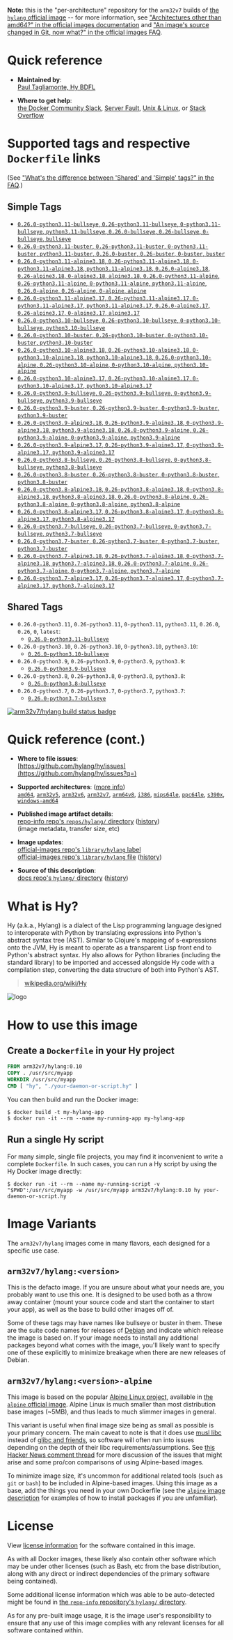 <!--

********************************************************************************

WARNING:

    DO NOT EDIT "hylang/README.md"

    IT IS AUTO-GENERATED

    (from the other files in "hylang/" combined with a set of templates)

********************************************************************************

-->

**Note:** this is the "per-architecture" repository for the `arm32v7` builds of [the `hylang` official image](https://hub.docker.com/_/hylang) -- for more information, see ["Architectures other than amd64?" in the official images documentation](https://github.com/docker-library/official-images#architectures-other-than-amd64) and ["An image's source changed in Git, now what?" in the official images FAQ](https://github.com/docker-library/faq#an-images-source-changed-in-git-now-what).

# Quick reference

-	**Maintained by**:  
	[Paul Tagliamonte, Hy BDFL](https://github.com/hylang/hy)

-	**Where to get help**:  
	[the Docker Community Slack](https://dockr.ly/comm-slack), [Server Fault](https://serverfault.com/help/on-topic), [Unix & Linux](https://unix.stackexchange.com/help/on-topic), or [Stack Overflow](https://stackoverflow.com/help/on-topic)

# Supported tags and respective `Dockerfile` links

(See ["What's the difference between 'Shared' and 'Simple' tags?" in the FAQ](https://github.com/docker-library/faq#whats-the-difference-between-shared-and-simple-tags).)

## Simple Tags

-	[`0.26.0-python3.11-bullseye`, `0.26-python3.11-bullseye`, `0-python3.11-bullseye`, `python3.11-bullseye`, `0.26.0-bullseye`, `0.26-bullseye`, `0-bullseye`, `bullseye`](https://github.com/hylang/docker-hylang/blob/20029f53b97799993d0de52043f274835bd1794c/dockerfiles-generated/Dockerfile.python3.11-bullseye)
-	[`0.26.0-python3.11-buster`, `0.26-python3.11-buster`, `0-python3.11-buster`, `python3.11-buster`, `0.26.0-buster`, `0.26-buster`, `0-buster`, `buster`](https://github.com/hylang/docker-hylang/blob/20029f53b97799993d0de52043f274835bd1794c/dockerfiles-generated/Dockerfile.python3.11-buster)
-	[`0.26.0-python3.11-alpine3.18`, `0.26-python3.11-alpine3.18`, `0-python3.11-alpine3.18`, `python3.11-alpine3.18`, `0.26.0-alpine3.18`, `0.26-alpine3.18`, `0-alpine3.18`, `alpine3.18`, `0.26.0-python3.11-alpine`, `0.26-python3.11-alpine`, `0-python3.11-alpine`, `python3.11-alpine`, `0.26.0-alpine`, `0.26-alpine`, `0-alpine`, `alpine`](https://github.com/hylang/docker-hylang/blob/20029f53b97799993d0de52043f274835bd1794c/dockerfiles-generated/Dockerfile.python3.11-alpine3.18)
-	[`0.26.0-python3.11-alpine3.17`, `0.26-python3.11-alpine3.17`, `0-python3.11-alpine3.17`, `python3.11-alpine3.17`, `0.26.0-alpine3.17`, `0.26-alpine3.17`, `0-alpine3.17`, `alpine3.17`](https://github.com/hylang/docker-hylang/blob/20029f53b97799993d0de52043f274835bd1794c/dockerfiles-generated/Dockerfile.python3.11-alpine3.17)
-	[`0.26.0-python3.10-bullseye`, `0.26-python3.10-bullseye`, `0-python3.10-bullseye`, `python3.10-bullseye`](https://github.com/hylang/docker-hylang/blob/20029f53b97799993d0de52043f274835bd1794c/dockerfiles-generated/Dockerfile.python3.10-bullseye)
-	[`0.26.0-python3.10-buster`, `0.26-python3.10-buster`, `0-python3.10-buster`, `python3.10-buster`](https://github.com/hylang/docker-hylang/blob/20029f53b97799993d0de52043f274835bd1794c/dockerfiles-generated/Dockerfile.python3.10-buster)
-	[`0.26.0-python3.10-alpine3.18`, `0.26-python3.10-alpine3.18`, `0-python3.10-alpine3.18`, `python3.10-alpine3.18`, `0.26.0-python3.10-alpine`, `0.26-python3.10-alpine`, `0-python3.10-alpine`, `python3.10-alpine`](https://github.com/hylang/docker-hylang/blob/20029f53b97799993d0de52043f274835bd1794c/dockerfiles-generated/Dockerfile.python3.10-alpine3.18)
-	[`0.26.0-python3.10-alpine3.17`, `0.26-python3.10-alpine3.17`, `0-python3.10-alpine3.17`, `python3.10-alpine3.17`](https://github.com/hylang/docker-hylang/blob/20029f53b97799993d0de52043f274835bd1794c/dockerfiles-generated/Dockerfile.python3.10-alpine3.17)
-	[`0.26.0-python3.9-bullseye`, `0.26-python3.9-bullseye`, `0-python3.9-bullseye`, `python3.9-bullseye`](https://github.com/hylang/docker-hylang/blob/20029f53b97799993d0de52043f274835bd1794c/dockerfiles-generated/Dockerfile.python3.9-bullseye)
-	[`0.26.0-python3.9-buster`, `0.26-python3.9-buster`, `0-python3.9-buster`, `python3.9-buster`](https://github.com/hylang/docker-hylang/blob/20029f53b97799993d0de52043f274835bd1794c/dockerfiles-generated/Dockerfile.python3.9-buster)
-	[`0.26.0-python3.9-alpine3.18`, `0.26-python3.9-alpine3.18`, `0-python3.9-alpine3.18`, `python3.9-alpine3.18`, `0.26.0-python3.9-alpine`, `0.26-python3.9-alpine`, `0-python3.9-alpine`, `python3.9-alpine`](https://github.com/hylang/docker-hylang/blob/20029f53b97799993d0de52043f274835bd1794c/dockerfiles-generated/Dockerfile.python3.9-alpine3.18)
-	[`0.26.0-python3.9-alpine3.17`, `0.26-python3.9-alpine3.17`, `0-python3.9-alpine3.17`, `python3.9-alpine3.17`](https://github.com/hylang/docker-hylang/blob/20029f53b97799993d0de52043f274835bd1794c/dockerfiles-generated/Dockerfile.python3.9-alpine3.17)
-	[`0.26.0-python3.8-bullseye`, `0.26-python3.8-bullseye`, `0-python3.8-bullseye`, `python3.8-bullseye`](https://github.com/hylang/docker-hylang/blob/20029f53b97799993d0de52043f274835bd1794c/dockerfiles-generated/Dockerfile.python3.8-bullseye)
-	[`0.26.0-python3.8-buster`, `0.26-python3.8-buster`, `0-python3.8-buster`, `python3.8-buster`](https://github.com/hylang/docker-hylang/blob/20029f53b97799993d0de52043f274835bd1794c/dockerfiles-generated/Dockerfile.python3.8-buster)
-	[`0.26.0-python3.8-alpine3.18`, `0.26-python3.8-alpine3.18`, `0-python3.8-alpine3.18`, `python3.8-alpine3.18`, `0.26.0-python3.8-alpine`, `0.26-python3.8-alpine`, `0-python3.8-alpine`, `python3.8-alpine`](https://github.com/hylang/docker-hylang/blob/20029f53b97799993d0de52043f274835bd1794c/dockerfiles-generated/Dockerfile.python3.8-alpine3.18)
-	[`0.26.0-python3.8-alpine3.17`, `0.26-python3.8-alpine3.17`, `0-python3.8-alpine3.17`, `python3.8-alpine3.17`](https://github.com/hylang/docker-hylang/blob/20029f53b97799993d0de52043f274835bd1794c/dockerfiles-generated/Dockerfile.python3.8-alpine3.17)
-	[`0.26.0-python3.7-bullseye`, `0.26-python3.7-bullseye`, `0-python3.7-bullseye`, `python3.7-bullseye`](https://github.com/hylang/docker-hylang/blob/20029f53b97799993d0de52043f274835bd1794c/dockerfiles-generated/Dockerfile.python3.7-bullseye)
-	[`0.26.0-python3.7-buster`, `0.26-python3.7-buster`, `0-python3.7-buster`, `python3.7-buster`](https://github.com/hylang/docker-hylang/blob/20029f53b97799993d0de52043f274835bd1794c/dockerfiles-generated/Dockerfile.python3.7-buster)
-	[`0.26.0-python3.7-alpine3.18`, `0.26-python3.7-alpine3.18`, `0-python3.7-alpine3.18`, `python3.7-alpine3.18`, `0.26.0-python3.7-alpine`, `0.26-python3.7-alpine`, `0-python3.7-alpine`, `python3.7-alpine`](https://github.com/hylang/docker-hylang/blob/20029f53b97799993d0de52043f274835bd1794c/dockerfiles-generated/Dockerfile.python3.7-alpine3.18)
-	[`0.26.0-python3.7-alpine3.17`, `0.26-python3.7-alpine3.17`, `0-python3.7-alpine3.17`, `python3.7-alpine3.17`](https://github.com/hylang/docker-hylang/blob/20029f53b97799993d0de52043f274835bd1794c/dockerfiles-generated/Dockerfile.python3.7-alpine3.17)

## Shared Tags

-	`0.26.0-python3.11`, `0.26-python3.11`, `0-python3.11`, `python3.11`, `0.26.0`, `0.26`, `0`, `latest`:
	-	[`0.26.0-python3.11-bullseye`](https://github.com/hylang/docker-hylang/blob/20029f53b97799993d0de52043f274835bd1794c/dockerfiles-generated/Dockerfile.python3.11-bullseye)
-	`0.26.0-python3.10`, `0.26-python3.10`, `0-python3.10`, `python3.10`:
	-	[`0.26.0-python3.10-bullseye`](https://github.com/hylang/docker-hylang/blob/20029f53b97799993d0de52043f274835bd1794c/dockerfiles-generated/Dockerfile.python3.10-bullseye)
-	`0.26.0-python3.9`, `0.26-python3.9`, `0-python3.9`, `python3.9`:
	-	[`0.26.0-python3.9-bullseye`](https://github.com/hylang/docker-hylang/blob/20029f53b97799993d0de52043f274835bd1794c/dockerfiles-generated/Dockerfile.python3.9-bullseye)
-	`0.26.0-python3.8`, `0.26-python3.8`, `0-python3.8`, `python3.8`:
	-	[`0.26.0-python3.8-bullseye`](https://github.com/hylang/docker-hylang/blob/20029f53b97799993d0de52043f274835bd1794c/dockerfiles-generated/Dockerfile.python3.8-bullseye)
-	`0.26.0-python3.7`, `0.26-python3.7`, `0-python3.7`, `python3.7`:
	-	[`0.26.0-python3.7-bullseye`](https://github.com/hylang/docker-hylang/blob/20029f53b97799993d0de52043f274835bd1794c/dockerfiles-generated/Dockerfile.python3.7-bullseye)

[![arm32v7/hylang build status badge](https://img.shields.io/jenkins/s/https/doi-janky.infosiftr.net/job/multiarch/job/arm32v7/job/hylang.svg?label=arm32v7/hylang%20%20build%20job)](https://doi-janky.infosiftr.net/job/multiarch/job/arm32v7/job/hylang/)

# Quick reference (cont.)

-	**Where to file issues**:  
	[https://github.com/hylang/hy/issues](https://github.com/hylang/hy/issues?q=)

-	**Supported architectures**: ([more info](https://github.com/docker-library/official-images#architectures-other-than-amd64))  
	[`amd64`](https://hub.docker.com/r/amd64/hylang/), [`arm32v5`](https://hub.docker.com/r/arm32v5/hylang/), [`arm32v6`](https://hub.docker.com/r/arm32v6/hylang/), [`arm32v7`](https://hub.docker.com/r/arm32v7/hylang/), [`arm64v8`](https://hub.docker.com/r/arm64v8/hylang/), [`i386`](https://hub.docker.com/r/i386/hylang/), [`mips64le`](https://hub.docker.com/r/mips64le/hylang/), [`ppc64le`](https://hub.docker.com/r/ppc64le/hylang/), [`s390x`](https://hub.docker.com/r/s390x/hylang/), [`windows-amd64`](https://hub.docker.com/r/winamd64/hylang/)

-	**Published image artifact details**:  
	[repo-info repo's `repos/hylang/` directory](https://github.com/docker-library/repo-info/blob/master/repos/hylang) ([history](https://github.com/docker-library/repo-info/commits/master/repos/hylang))  
	(image metadata, transfer size, etc)

-	**Image updates**:  
	[official-images repo's `library/hylang` label](https://github.com/docker-library/official-images/issues?q=label%3Alibrary%2Fhylang)  
	[official-images repo's `library/hylang` file](https://github.com/docker-library/official-images/blob/master/library/hylang) ([history](https://github.com/docker-library/official-images/commits/master/library/hylang))

-	**Source of this description**:  
	[docs repo's `hylang/` directory](https://github.com/docker-library/docs/tree/master/hylang) ([history](https://github.com/docker-library/docs/commits/master/hylang))

# What is Hy?

Hy (a.k.a., Hylang) is a dialect of the Lisp programming language designed to interoperate with Python by translating expressions into Python's abstract syntax tree (AST). Similar to Clojure's mapping of s-expressions onto the JVM, Hy is meant to operate as a transparent Lisp front end to Python's abstract syntax. Hy also allows for Python libraries (including the standard library) to be imported and accessed alongside Hy code with a compilation step, converting the data structure of both into Python's AST.

> [wikipedia.org/wiki/Hy](https://en.wikipedia.org/wiki/Hy)

![logo](https://raw.githubusercontent.com/docker-library/docs/c097f38c6ee48cd13456df8cd853a9d806fff429/hylang/logo.png)

# How to use this image

## Create a `Dockerfile` in your Hy project

```dockerfile
FROM arm32v7/hylang:0.10
COPY . /usr/src/myapp
WORKDIR /usr/src/myapp
CMD [ "hy", "./your-daemon-or-script.hy" ]
```

You can then build and run the Docker image:

```console
$ docker build -t my-hylang-app
$ docker run -it --rm --name my-running-app my-hylang-app
```

## Run a single Hy script

For many simple, single file projects, you may find it inconvenient to write a complete `Dockerfile`. In such cases, you can run a Hy script by using the Hy Docker image directly:

```console
$ docker run -it --rm --name my-running-script -v "$PWD":/usr/src/myapp -w /usr/src/myapp arm32v7/hylang:0.10 hy your-daemon-or-script.hy
```

# Image Variants

The `arm32v7/hylang` images come in many flavors, each designed for a specific use case.

## `arm32v7/hylang:<version>`

This is the defacto image. If you are unsure about what your needs are, you probably want to use this one. It is designed to be used both as a throw away container (mount your source code and start the container to start your app), as well as the base to build other images off of.

Some of these tags may have names like bullseye or buster in them. These are the suite code names for releases of [Debian](https://wiki.debian.org/DebianReleases) and indicate which release the image is based on. If your image needs to install any additional packages beyond what comes with the image, you'll likely want to specify one of these explicitly to minimize breakage when there are new releases of Debian.

## `arm32v7/hylang:<version>-alpine`

This image is based on the popular [Alpine Linux project](https://alpinelinux.org), available in [the `alpine` official image](https://hub.docker.com/_/alpine). Alpine Linux is much smaller than most distribution base images (~5MB), and thus leads to much slimmer images in general.

This variant is useful when final image size being as small as possible is your primary concern. The main caveat to note is that it does use [musl libc](https://musl.libc.org) instead of [glibc and friends](https://www.etalabs.net/compare_libcs.html), so software will often run into issues depending on the depth of their libc requirements/assumptions. See [this Hacker News comment thread](https://news.ycombinator.com/item?id=10782897) for more discussion of the issues that might arise and some pro/con comparisons of using Alpine-based images.

To minimize image size, it's uncommon for additional related tools (such as `git` or `bash`) to be included in Alpine-based images. Using this image as a base, add the things you need in your own Dockerfile (see the [`alpine` image description](https://hub.docker.com/_/alpine/) for examples of how to install packages if you are unfamiliar).

# License

View [license information](https://github.com/hylang/hy/blob/master/LICENSE) for the software contained in this image.

As with all Docker images, these likely also contain other software which may be under other licenses (such as Bash, etc from the base distribution, along with any direct or indirect dependencies of the primary software being contained).

Some additional license information which was able to be auto-detected might be found in [the `repo-info` repository's `hylang/` directory](https://github.com/docker-library/repo-info/tree/master/repos/hylang).

As for any pre-built image usage, it is the image user's responsibility to ensure that any use of this image complies with any relevant licenses for all software contained within.
